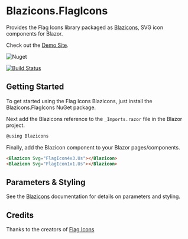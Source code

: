 # Blazicons.FlagIcons
Provides the Flag Icons library packaged as [Blazicons](https://github.com/kyleherzog/Blazicons), SVG icon components for Blazor.

Check out the [Demo Site](http://blazicons.com).

![Nuget](https://img.shields.io/nuget/v/Blazicons.FlagIcons)

[![Build Status](https://dev.azure.com/kyleherzog/Blazicons/_apis/build/status/Blazicons.FlagIcons?branchName=main)](https://dev.azure.com/kyleherzog/Blazicons.FlagIcons/_build/latest?definitionId=18&branchName=main)

## Getting Started
To get started using the Flag Icons Blazicons, just install the Blazicons.FlagIcons NuGet package.

Next add the Blazicons reference to the `_Imports.razor` file in the Blazor project.

```csharp
@using Blazicons
```

Finally, add the Blazicon component to your Blazor pages/components.
```html
<Blazicon Svg="FlagIcon4x3.Us"></Blazicon>
<Blazicon Svg="FlagIcon1x1.Us"></Blazicon>
```

## Parameters & Styling
See the [Blazicons](https://github.com/kyleherzog/Blazicons) documentation for details on parameters and styling.

## Credits
Thanks to the creators of [Flag Icons](https://github.com/lipis/flag-icons)